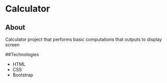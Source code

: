# Calculator

## About
Calculator project that performs basic computations that outputs to display screen

##Technologies
- HTML
- CSS
- Bootstrap
